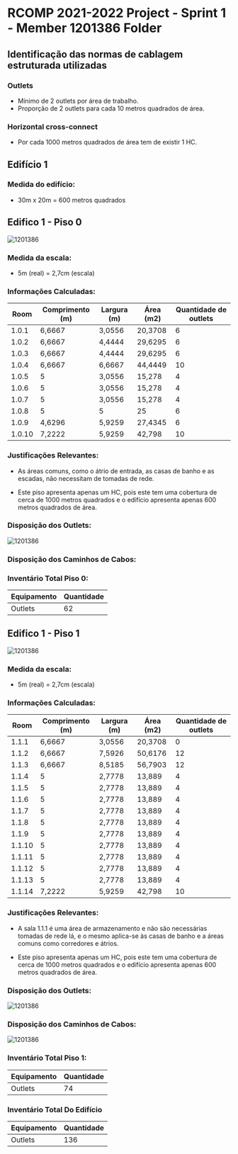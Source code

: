 RCOMP 2021-2022 Project - Sprint 1 - Member 1201386 Folder
===========================================

## Identificação das normas de cablagem estruturada utilizadas

### Outlets
- Mínimo de 2 outlets por área de trabalho.
- Proporção de 2 outlets para cada 10 metros quadrados de área.

###  Horizontal cross-connect
- Por cada 1000 metros quadrados de área tem de existir 1 HC.

## Edifício 1

### Medida do edifício:
- 30m x 20m = 600 metros quadrados

## Edifico 1 - Piso 0

![1201386](1201386_Building1_Floor0.jpg)

### Medida da escala:

- 5m (real) = 2,7cm (escala)

### Informações Calculadas: 
| Room  |	Comprimento (m) |	Largura (m)	 | Área (m2)  |Quantidade de outlets |
|-------|-------------------|----------------|------------|----------------------|
|1.0.1  |6,6667          	|3,0556     	 |20,3708	  |	6	            	 |
|1.0.2  |6,6667          	|4,4444     	 |29,6295	  |	6	           	     |
|1.0.3  |6,6667          	|4,4444     	 |29,6295	  |	6	            	 |
|1.0.4  |6,6667          	|6,6667     	 |44,4449	  |	10	            	 |
|1.0.5  |5              	|3,0556     	 |15,278	  |	4	            	 |
|1.0.6  |5               	|3,0556     	 |15,278	  |	4	            	 |
|1.0.7  |5               	|3,0556     	 |15,278	  |	4	            	 |
|1.0.8  |5               	|5          	 |25    	  |	6	            	 |
|1.0.9  |4,6296          	|5,9259     	 |27,4345	  |	6	            	 |
|1.0.10 |7,2222          	|5,9259     	 |42,798	  |	10	            	 |

### Justificações Relevantes:

- As áreas comuns, como o átrio de entrada, as casas de banho e as escadas, não 
  necessitam de tomadas de rede.
  
- Este piso apresenta apenas um HC, pois este tem uma cobertura de cerca de 1000 metros 
  quadrados e o edifício apresenta apenas 600 metros quadrados de área.

### Disposição dos Outlets:

![1201386](1201386_Building1_Floor0_Outlets.jpg)

### Disposição dos Caminhos de Cabos:

### Inventário Total Piso 0:

| Equipamento |	Quantidade |
|-------------|------------|
|Outlets	  |	62		   |

## Edifico 1 - Piso 1 

![1201386](1201386_Building1_Floor1.jpg)

### Medida da escala:

- 5m (real) = 2,7cm (escala)


### Informações Calculadas:
| Room  |	Comprimento (m) |	Largura (m)	 | Área (m2)  |Quantidade de outlets |
|-------|-------------------|----------------|------------|----------------------|
|1.1.1  |6,6667          	|3,0556     	 |20,3708	  |	0	            	 |
|1.1.2  |6,6667          	|7,5926     	 |50,6176	  |	12	            	 |
|1.1.3  |6,6667          	|8,5185     	 |56,7903	  |	12	            	 |
|1.1.4  |5               	|2,7778     	 |13,889	  |	4	            	 |
|1.1.5  |5               	|2,7778     	 |13,889	  |	4	            	 |
|1.1.6  |5               	|2,7778     	 |13,889	  |	4	            	 |
|1.1.7  |5               	|2,7778     	 |13,889	  |	4	            	 |
|1.1.8  |5               	|2,7778     	 |13,889	  |	4	            	 |
|1.1.9  |5               	|2,7778     	 |13,889	  |	4	            	 |
|1.1.10 |5               	|2,7778     	 |13,889	  |	4	            	 |
|1.1.11 |5               	|2,7778     	 |13,889	  |	4	            	 |
|1.1.12 |5               	|2,7778     	 |13,889	  |	4	            	 |
|1.1.13 |5               	|2,7778     	 |13,889	  |	4	            	 |
|1.1.14 |7,2222          	|5,9259     	 |42,798	  |	10	            	 |

### Justificações Relevantes:

- A sala 1.1.1 é uma área de armazenamento e não são necessárias tomadas de rede lá, 
  e o mesmo aplica-se às casas de banho e a áreas comuns como corredores e átrios.

- Este piso apresenta apenas um HC, pois este tem uma cobertura de cerca de 1000 metros
  quadrados e o edifício apresenta apenas 600 metros quadrados de área.

### Disposição dos Outlets:

![1201386](1201386_Building1_Floor1_Outlets.jpg)

### Disposição dos Caminhos de Cabos:

![1201386](1201386_Building1_Floor1_Cabos.jpg)

### Inventário Total Piso 1:

| Equipamento |	Quantidade |
|-------------|------------|
|Outlets	  |	74		   |

### Inventário Total Do Edifício 

| Equipamento |	Quantidade |
|-------------|------------|
|Outlets	  |	136		   |
